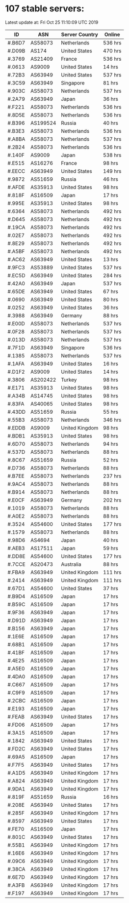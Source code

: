 # 107 stable servers:

Latest update at: Fri Oct 25 11:10:09 UTC 2019

| ID | ASN | Server Country | Online |
| -- | --- | -------------- | ------ |
| #.B6D7 | AS58073 | Netherlands | 536 hrs |
| #.D09B | AS174 | United States | 470 hrs |
| #.3769 | AS21409 | France | 536 hrs |
| #.0613 | AS9009 | United States | 14 hrs |
| #.72B3 | AS63949 | United States | 537 hrs |
| #.3C59 | AS63949 | Singapore | 81 hrs |
| #.903C | AS58073 | Netherlands | 537 hrs |
| #.2A79 | AS63949 | Japan | 36 hrs |
| #.F221 | AS58073 | Netherlands | 536 hrs |
| #.8D5E | AS58073 | Netherlands | 536 hrs |
| #.B396 | AS199524 | Russia | 40 hrs |
| #.B3E3 | AS58073 | Netherlands | 536 hrs |
| #.A8BA | AS58073 | Netherlands | 537 hrs |
| #.2B24 | AS58073 | Netherlands | 536 hrs |
| #.140F | AS9009 | Japan | 538 hrs |
| #.E515 | AS16276 | France | 98 hrs |
| #.EECC | AS63949 | United States | 149 hrs |
| #.9872 | AS51659 | Russia | 46 hrs |
| #.AFDE | AS35913 | United States | 98 hrs |
| #.818F | AS16509 | Japan | 17 hrs |
| #.995E | AS35913 | United States | 98 hrs |
| #.6364 | AS58073 | Netherlands | 492 hrs |
| #.D645 | AS58073 | Netherlands | 492 hrs |
| #.19CA | AS58073 | Netherlands | 492 hrs |
| #.02E7 | AS58073 | Netherlands | 492 hrs |
| #.8E29 | AS58073 | Netherlands | 492 hrs |
| #.A5BF | AS58073 | Netherlands | 492 hrs |
| #.AC62 | AS63949 | United States | 13 hrs |
| #.9FC3 | AS53889 | United States | 537 hrs |
| #.EC5D | AS63949 | United States | 284 hrs |
| #.42A0 | AS63949 | Japan | 537 hrs |
| #.65DE | AS63949 | United States | 67 hrs |
| #.0690 | AS63949 | United States | 80 hrs |
| #.0252 | AS63949 | United States | 36 hrs |
| #.3988 | AS63949 | Germany | 88 hrs |
| #.E00D | AS58073 | Netherlands | 537 hrs |
| #.0F28 | AS58073 | Netherlands | 537 hrs |
| #.013D | AS58073 | Netherlands | 537 hrs |
| #.7F1D | AS63949 | Singapore | 536 hrs |
| #.1385 | AS58073 | Netherlands | 537 hrs |
| #.1AFA | AS63949 | United States | 16 hrs |
| #.D1F2 | AS9009 | United States | 14 hrs |
| #.3806 | AS202422 | Turkey | 98 hrs |
| #.E171 | AS35913 | United States | 98 hrs |
| #.A34B | AS14745 | United States | 98 hrs |
| #.83FA | AS40065 | United States | 98 hrs |
| #.43DD | AS51659 | Russia | 55 hrs |
| #.55B3 | AS58073 | Netherlands | 346 hrs |
| #.EDDB | AS9009 | United Kingdom | 98 hrs |
| #.BDB1 | AS35913 | United States | 98 hrs |
| #.6D70 | AS58073 | Netherlands | 94 hrs |
| #.537D | AS58073 | Netherlands | 88 hrs |
| #.8C67 | AS51659 | Russia | 52 hrs |
| #.D736 | AS58073 | Netherlands | 88 hrs |
| #.B7EE | AS58073 | Netherlands | 237 hrs |
| #.9AC4 | AS58073 | Netherlands | 88 hrs |
| #.B914 | AS58073 | Netherlands | 88 hrs |
| #.E0CF | AS63949 | Germany | 202 hrs |
| #.1019 | AS58073 | Netherlands | 88 hrs |
| #.A0E2 | AS58073 | Netherlands | 88 hrs |
| #.3524 | AS54600 | United States | 177 hrs |
| #.1579 | AS58073 | Netherlands | 88 hrs |
| #.98D6 | AS4694 | Japan | 40 hrs |
| #.AEB3 | AS17511 | Japan | 59 hrs |
| #.DD8E | AS54600 | United States | 177 hrs |
| #.7CCE | AS20473 | Australia | 88 hrs |
| #.FBA9 | AS63949 | United Kingdom | 111 hrs |
| #.2414 | AS63949 | United Kingdom | 111 hrs |
| #.67D1 | AS54600 | United States | 37 hrs |
| #.B9D4 | AS16509 | Japan | 17 hrs |
| #.B59C | AS16509 | Japan | 17 hrs |
| #.9F36 | AS63949 | Japan | 17 hrs |
| #.D91D | AS63949 | Japan | 17 hrs |
| #.B156 | AS63949 | Japan | 17 hrs |
| #.1E6E | AS16509 | Japan | 17 hrs |
| #.68B1 | AS16509 | Japan | 17 hrs |
| #.41BF | AS16509 | Japan | 17 hrs |
| #.4E25 | AS16509 | Japan | 17 hrs |
| #.A5E0 | AS16509 | Japan | 17 hrs |
| #.4DA0 | AS16509 | Japan | 17 hrs |
| #.C667 | AS16509 | Japan | 17 hrs |
| #.C9F9 | AS16509 | Japan | 17 hrs |
| #.2CBC | AS16509 | Japan | 17 hrs |
| #.E193 | AS16509 | Japan | 17 hrs |
| #.FEAB | AS63949 | United States | 17 hrs |
| #.FD06 | AS16509 | Japan | 17 hrs |
| #.3A15 | AS16509 | Japan | 17 hrs |
| #.1842 | AS63949 | United States | 17 hrs |
| #.FD2C | AS63949 | United States | 17 hrs |
| #.69A5 | AS16509 | Japan | 17 hrs |
| #.F7F5 | AS63949 | United States | 17 hrs |
| #.A1D5 | AS63949 | United Kingdom | 17 hrs |
| #.A824 | AS63949 | United Kingdom | 17 hrs |
| #.9DA1 | AS63949 | United Kingdom | 17 hrs |
| #.819F | AS51659 | Russia | 16 hrs |
| #.208E | AS63949 | United States | 17 hrs |
| #.285F | AS63949 | United Kingdom | 17 hrs |
| #.8597 | AS63949 | United States | 17 hrs |
| #.FE70 | AS16509 | Japan | 17 hrs |
| #.801C | AS63949 | United States | 17 hrs |
| #.55B1 | AS63949 | United Kingdom | 17 hrs |
| #.16E6 | AS63949 | United Kingdom | 17 hrs |
| #.09C6 | AS63949 | United Kingdom | 17 hrs |
| #.38CA | AS63949 | United Kingdom | 17 hrs |
| #.6E7D | AS63949 | United Kingdom | 17 hrs |
| #.A3FB | AS63949 | United Kingdom | 17 hrs |
| #.F197 | AS63949 | United Kingdom | 17 hrs |

